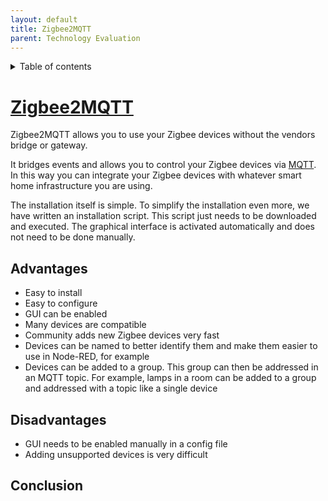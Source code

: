 ```yaml
---
layout: default 
title: Zigbee2MQTT 
parent: Technology Evaluation
---
```


<details close markdown="block">
  <summary>
    Table of contents
  </summary>
  {: .text-delta }
1. TOC
{:toc}
</details>

# [Zigbee2MQTT](/pages/knowledge/zigbee/zigbee2mqtt)

Zigbee2MQTT allows you to use your Zigbee devices without the vendors bridge or gateway.

It bridges events and allows you to control your Zigbee devices via [MQTT](/pages/knowledge/mqtt.html). In this way you
can integrate your Zigbee devices with whatever smart home infrastructure you are using.

The installation itself is simple. To simplify the installation even more, we have written an installation script. This
script just needs to be downloaded and executed. The graphical interface is activated automatically and does not need to
be done manually.

## Advantages

- Easy to install
- Easy to configure
- GUI can be enabled
- Many devices are compatible
- Community adds new Zigbee devices very fast
- Devices can be named to better identify them and make them easier to use in Node-RED, for example
- Devices can be added to a group. This group can then be addressed in an MQTT topic. For example, lamps in a room can
  be added to a group and addressed with a topic like a single device

## Disadvantages

- GUI needs to be enabled manually in a config file
- Adding unsupported devices is very difficult

## Conclusion

